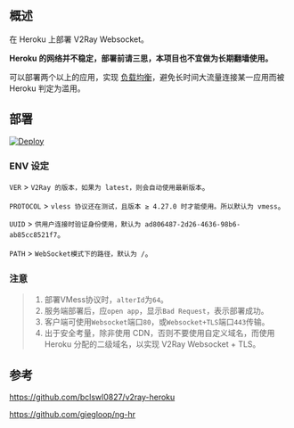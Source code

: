 ## 概述

在 Heroku 上部署 V2Ray Websocket。

**Heroku 的网络并不稳定，部署前请三思，本项目也不宜做为长期翻墙使用。**

可以部署两个以上的应用，实现 [负载均衡](https://toutyrater.github.io/app/balance.html)，避免长时间大流量连接某一应用而被 Heroku 判定为滥用。


## 部署

[![Deploy](https://www.herokucdn.com/deploy/button.png)](https://heroku.com/deploy)


### ENV 设定

`VER` > `V2Ray 的版本，如果为 latest，则会自动使用最新版本`。

`PROTOCOL` > `vless 协议还在测试，且版本 ≥ 4.27.0 时才能使用。所以默认为 vmess`。

`UUID` > `供用户连接时验证身份使用，默认为 ad806487-2d26-4636-98b6-ab85cc8521f7`。

`PATH` > `WebSocket模式下的路径，默认为 /`。


### 注意

> 1. 部署VMess协议时，`alterId`为`64`。
> 2. 服务端部署后，应`open app`，显示`Bad Request`，表示部署成功。
> 3. 客户端可使用`Websocket`端口`80`，或`Websocket+TLS`端口`443`传输。
> 4. 出于安全考量，除非使用 CDN，否则不要使用自定义域名，而使用 Heroku 分配的二级域名，以实现 V2Ray Websocket + TLS。

## 参考

https://github.com/bclswl0827/v2ray-heroku

https://github.com/giegloop/ng-hr